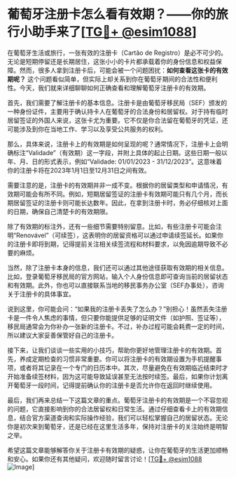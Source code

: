 # 葡萄牙注册卡怎么看有效期？——你的旅行小助手来了[[TG💪+ @esim1088](https://t.me/s/esim1088)]

在葡萄牙生活或旅行，一张有效的注册卡（Cartão de Registro）是必不可少的。无论是短期停留还是长期居住，这张小小的卡片都承载着你的身份信息和权益保障。然而，很多人拿到注册卡后，可能会被一个问题困扰：**如何查看这张卡的有效期呢？** 这个问题看似简单，但实际上却关系到你在葡萄牙期间的合法性和便利性。今天，我们就来详细聊聊如何正确查看和理解葡萄牙注册卡的有效期。

首先，我们需要了解注册卡的基本信息。注册卡是由葡萄牙移民局（SEF）颁发的一种身份证件，主要用于确认持卡人在葡萄牙的合法身份和居留权。对于持有临时居留签证的外国人来说，这张卡尤为重要。它不仅是你合法留在葡萄牙的凭证，还可能涉及到你在当地工作、学习以及享受公共服务的权利。

那么，具体来说，注册卡上的有效期是如何呈现的呢？通常情况下，注册卡上会明确标注“Validade”（有效期）这一字段，并附上具体的起止日期。这些日期一般以年、月、日的形式表示，例如“Validade: 01/01/2023 - 31/12/2023”。这意味着你的注册卡将在2023年1月1日至12月31日之间有效。

需要注意的是，注册卡的有效期并非一成不变。根据你的居留类型和申请情况，有效期可能会有所不同。例如，短期居留签证的注册卡有效期可能只有几个月，而长期居留签证的注册卡则可能长达数年。因此，在拿到注册卡时，务必仔细核对上面的日期，确保自己清楚卡的有效期限。

除了有效期的标注外，还有一些细节需要特别留意。比如，有些注册卡可能会注明“Renovável”（可续签），这表明你的居留资格可以通过申请续签延长。如果你的注册卡即将到期，记得提前关注相关续签流程和材料要求，以免因逾期导致不必要的麻烦。

当然，除了注册卡本身的信息，我们还可以通过其他途径获取有效期的相关信息。比如，登录葡萄牙移民局的官方网站，输入个人身份信息即可查询当前的居留状态和有效期。此外，你也可以直接联系当地的移民事务办公室（SEF办事处），咨询关于注册卡的具体事宜。

说到这里，你可能会问：“如果我的注册卡丢失了怎么办？”别担心！虽然丢失注册卡是一件令人焦虑的事情，但只要你能提供足够的证明文件（如护照、签证等），移民局通常会为你补办一张新的注册卡。不过，补办过程可能会耗费一定的时间，所以建议大家妥善保管好自己的注册卡。

接下来，让我们谈谈一些实用的小技巧，帮助你更好地管理注册卡的有效期。首先，养成定期检查的习惯非常重要。你可以将注册卡的有效期设置为手机提醒事项，或者将其记录在一个专门的日历本中。其次，尽量避免在有效期临近结束时才开始准备续签材料，因为这可能导致延误甚至无法按时续签。最后，如果你计划离开葡萄牙一段时间，记得提前确认你的注册卡是否允许你在返回时继续使用。

最后，我们再来总结一下这篇文章的重点。葡萄牙注册卡的有效期是一个不容忽视的问题，它直接影响到你的合法居留权和日常生活。通过仔细查看卡上的有效期信息，结合官方渠道查询和实际操作经验，我们可以轻松掌握自己的居留状态。无论你是初次来到葡萄牙，还是已经在这里生活多年，保持对注册卡的关注始终是明智之举。

希望这篇文章能够解答你关于注册卡有效期的疑惑，让你在葡萄牙的生活更加顺畅和安心。如果你还有其他疑问，欢迎随时留言讨论！[[TG💪+ @esim1088](https://t.me/s/esim1088) ![Image](https://i.postimg.cc/4NQfJmqS/Snipaste-2025-05-13-00-14-12.png)]